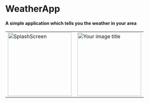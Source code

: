 # WeatherApp

#### A simple application which tells you the weather in your area

<table>
<td><img src="https://user-images.githubusercontent.com/91387531/147492206-996eb0d1-2ca4-4ee2-af0d-95f88bc90179.jpeg" alt="SplashScreen" width="200" />
<td><img src="https://user-images.githubusercontent.com/91387531/147492201-7bf343f8-905e-41e9-aecd-ece1469a12cb.jpeg" alt="Your image title" width="200" align="right"/>
</table>
